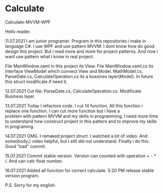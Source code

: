 # Calculate
Calculate-MVVM-WPF


Hello reader.

11.07.2021 I am junior programer. Program in this repositories i make in language C#. I use WPF and use pattern MVVM. 
I dont know how do good design this project. But i read more and more for project patterns. And now i want use pattern what i know in real project.


File MainWindow.xaml in this project its View. 
File MainWindow.xaml.cs its interface ViewModel which connect View and Model. 
MathModel.cs, ParseDate.cs, CalculateOperation.cs its a bussines layer(Model).
In future this struct modificate if need it.

12.07.2021 Cut file: ParseDate.cs, CalculateOperation.cs. Modificate Business layer.

13.07.2021 Today I refactore code. I cut 14 function. All this function i replace one function. I can cut more function but i have a  
           problem with pattern MVVM and my skills in programming. I need more time to understand how construct project in this pattern and 
           to improve my skills in programing.
           
14.07.2021 OMG. I remaked project struct. I watched a lot of video. And some(body;) video helpful, but i still did not understand.
           Finally i do this. Good "bad" commit.
           
15.07.2021 Commit stable version. Version can counted with operation + - * /. And can calc float number.

16.07.2021 Added all function for correct calculate.
           5:20 PM release stable version program.
           
           
P.S. Sorry for my english.
